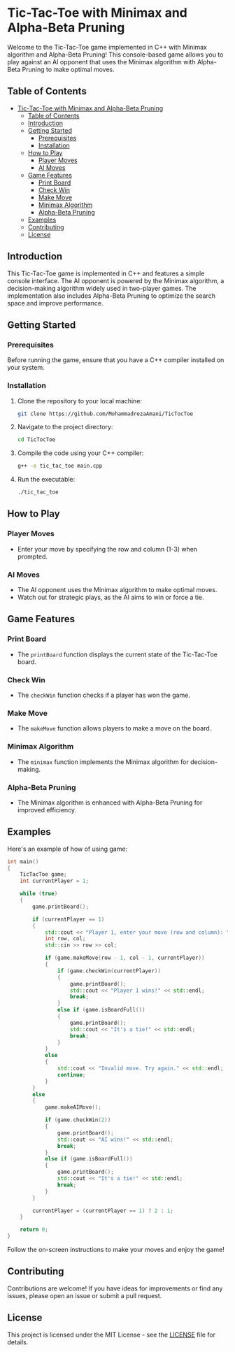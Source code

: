 # Tic-Tac-Toe with Minimax and Alpha-Beta Pruning

Welcome to the Tic-Tac-Toe game implemented in C++ with Minimax algorithm and Alpha-Beta Pruning! This console-based game allows you to play against an AI opponent that uses the Minimax algorithm with Alpha-Beta Pruning to make optimal moves.

## Table of Contents

- [Tic-Tac-Toe with Minimax and Alpha-Beta Pruning](#tic-tac-toe-with-minimax-and-alpha-beta-pruning)
  - [Table of Contents](#table-of-contents)
  - [Introduction](#introduction)
  - [Getting Started](#getting-started)
    - [Prerequisites](#prerequisites)
    - [Installation](#installation)
  - [How to Play](#how-to-play)
    - [Player Moves](#player-moves)
    - [AI Moves](#ai-moves)
  - [Game Features](#game-features)
    - [Print Board](#print-board)
    - [Check Win](#check-win)
    - [Make Move](#make-move)
    - [Minimax Algorithm](#minimax-algorithm)
    - [Alpha-Beta Pruning](#alpha-beta-pruning)
  - [Examples](#examples)
  - [Contributing](#contributing)
  - [License](#license)

## Introduction

This Tic-Tac-Toe game is implemented in C++ and features a simple console interface. The AI opponent is powered by the Minimax algorithm, a decision-making algorithm widely used in two-player games. The implementation also includes Alpha-Beta Pruning to optimize the search space and improve performance.

## Getting Started

### Prerequisites

Before running the game, ensure that you have a C++ compiler installed on your system.

### Installation

1. Clone the repository to your local machine:

   ```bash
   git clone https://github.com/MohammadrezaAmani/TicTocToe
   ```

2. Navigate to the project directory:

   ```bash
   cd TicTocToe
   ```

3. Compile the code using your C++ compiler:

   ```bash
   g++ -o tic_tac_toe main.cpp
   ```

4. Run the executable:

   ```bash
   ./tic_tac_toe
   ```

## How to Play

### Player Moves

- Enter your move by specifying the row and column (1-3) when prompted.

### AI Moves

- The AI opponent uses the Minimax algorithm to make optimal moves.
- Watch out for strategic plays, as the AI aims to win or force a tie.

## Game Features

### Print Board

- The `printBoard` function displays the current state of the Tic-Tac-Toe board.

### Check Win

- The `checkWin` function checks if a player has won the game.

### Make Move

- The `makeMove` function allows players to make a move on the board.

### Minimax Algorithm

- The `minimax` function implements the Minimax algorithm for decision-making.

### Alpha-Beta Pruning

- The Minimax algorithm is enhanced with Alpha-Beta Pruning for improved efficiency.

## Examples

Here's an example of how of using game:

```cpp
int main()
{
    TicTacToe game;
    int currentPlayer = 1;

    while (true)
    {
        game.printBoard();

        if (currentPlayer == 1)
        {
            std::cout << "Player 1, enter your move (row and column): ";
            int row, col;
            std::cin >> row >> col;

            if (game.makeMove(row - 1, col - 1, currentPlayer))
            {
                if (game.checkWin(currentPlayer))
                {
                    game.printBoard();
                    std::cout << "Player 1 wins!" << std::endl;
                    break;
                }
                else if (game.isBoardFull())
                {
                    game.printBoard();
                    std::cout << "It's a tie!" << std::endl;
                    break;
                }
            }
            else
            {
                std::cout << "Invalid move. Try again." << std::endl;
                continue;
            }
        }
        else
        {
            game.makeAIMove();

            if (game.checkWin(2))
            {
                game.printBoard();
                std::cout << "AI wins!" << std::endl;
                break;
            }
            else if (game.isBoardFull())
            {
                game.printBoard();
                std::cout << "It's a tie!" << std::endl;
                break;
            }
        }

        currentPlayer = (currentPlayer == 1) ? 2 : 1;
    }

    return 0;
}

```

Follow the on-screen instructions to make your moves and enjoy the game!

## Contributing

Contributions are welcome! If you have ideas for improvements or find any issues, please open an issue or submit a pull request.

## License

This project is licensed under the MIT License - see the [LICENSE](LICENSE) file for details.
